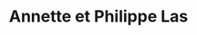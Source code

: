 ---
title: "Annette et Philippe Las"
url: /le-vesinet/annette-et-philippe-las/
shop: boulangerie
---